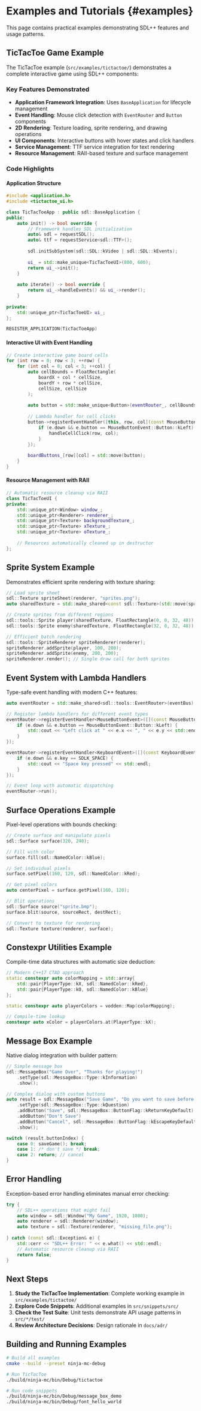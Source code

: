 # Examples and Tutorials {#examples}

This page contains practical examples demonstrating SDL++ features and usage patterns.

## TicTacToe Game Example

The TicTacToe example (`src/examples/tictactoe/`) demonstrates a complete interactive game using SDL++ components:

### Key Features Demonstrated

- **Application Framework Integration**: Uses `BaseApplication` for lifecycle management
- **Event Handling**: Mouse click detection with `EventRouter` and `Button` components  
- **2D Rendering**: Texture loading, sprite rendering, and drawing operations
- **UI Components**: Interactive buttons with hover states and click handlers
- **Service Management**: TTF service integration for text rendering
- **Resource Management**: RAII-based texture and surface management

### Code Highlights

#### Application Structure

```cpp
#include <application.h>
#include <tictactoe_ui.h>

class TicTacToeApp : public sdl::BaseApplication {
public:
    auto init() -> bool override {
        // Framework handles SDL initialization
        auto& sdl = requestSDL();
        auto& ttf = requestService<sdl::TTF>();
        
        sdl.initSubSystem(sdl::SDL::kVideo | sdl::SDL::kEvents);
        
        ui_ = std::make_unique<TicTacToeUI>(800, 600);
        return ui_->init();
    }
    
    auto iterate() -> bool override {
        return ui_->handleEvents() && ui_->render();
    }
    
private:
    std::unique_ptr<TicTacToeUI> ui_;
};

REGISTER_APPLICATION(TicTacToeApp)
```

#### Interactive UI with Event Handling

```cpp
// Create interactive game board cells
for (int row = 0; row < 3; ++row) {
    for (int col = 0; col < 3; ++col) {
        auto cellBounds = FloatRectangle(
            boardX + col * cellSize, 
            boardY + row * cellSize,
            cellSize, cellSize
        );
        
        auto button = std::make_unique<Button>(eventRouter_, cellBounds);
        
        // Lambda handler for cell clicks
        button->registerEventHandler([this, row, col](const MouseButtonEvent& e) {
            if (e.down && e.button == MouseButtonEvent::Button::kLeft) {
                handleCellClick(row, col);
            }
        });
        
        boardButtons_[row][col] = std::move(button);
    }
}
```

#### Resource Management with RAII

```cpp
// Automatic resource cleanup via RAII
class TicTacToeUI {
private:
    std::unique_ptr<Window> window_;
    std::unique_ptr<Renderer> renderer_;
    std::unique_ptr<Texture> backgroundTexture_;
    std::unique_ptr<Texture> xTexture_;
    std::unique_ptr<Texture> oTexture_;
    
    // Resources automatically cleaned up in destructor
};
```

## Sprite System Example

Demonstrates efficient sprite rendering with texture sharing:

```cpp
// Load sprite sheet
sdl::Texture spriteSheet(renderer, "sprites.png");
auto sharedTexture = std::make_shared<const sdl::Texture>(std::move(spriteSheet));

// Create sprites from different regions  
sdl::tools::Sprite player(sharedTexture, FloatRectangle(0, 0, 32, 48));
sdl::tools::Sprite enemy(sharedTexture, FloatRectangle(32, 0, 32, 48));

// Efficient batch rendering
sdl::tools::SpriteRenderer spriteRenderer(renderer);
spriteRenderer.addSprite(player, 100, 200);
spriteRenderer.addSprite(enemy, 200, 200);  
spriteRenderer.render(); // Single draw call for both sprites
```

## Event System with Lambda Handlers

Type-safe event handling with modern C++ features:

```cpp
auto eventRouter = std::make_shared<sdl::tools::EventRouter>(eventBus);

// Register lambda handlers for different event types
eventRouter->registerEventHandler<MouseButtonEvent>([](const MouseButtonEvent& e) {
    if (e.down && e.button == MouseButtonEvent::Button::kLeft) {
        std::cout << "Left click at " << e.x << ", " << e.y << std::endl;
    }
});

eventRouter->registerEventHandler<KeyboardEvent>([](const KeyboardEvent& e) {
    if (e.down && e.key == SDLK_SPACE) {
        std::cout << "Space key pressed" << std::endl;
    }
});

// Event loop with automatic dispatching
eventRouter->run();
```

## Surface Operations Example

Pixel-level operations with bounds checking:

```cpp
// Create surface and manipulate pixels
sdl::Surface surface(320, 240);

// Fill with color
surface.fill(sdl::NamedColor::kBlue);

// Set individual pixels
surface.setPixel(160, 120, sdl::NamedColor::kRed);

// Get pixel colors  
auto centerPixel = surface.getPixel(160, 120);

// Blit operations
sdl::Surface source("sprite.bmp");
surface.blit(source, sourceRect, destRect);

// Convert to texture for rendering
sdl::Texture texture(renderer, surface);
```

## Constexpr Utilities Example

Compile-time data structures with automatic size deduction:

```cpp
// Modern C++17 CTAD approach
static constexpr auto colorMapping = std::array{
    std::pair{PlayerType::kX, sdl::NamedColor::kRed},
    std::pair{PlayerType::kO, sdl::NamedColor::kBlue}
};

static constexpr auto playerColors = vodden::Map(colorMapping);

// Compile-time lookup
constexpr auto xColor = playerColors.at(PlayerType::kX);
```

## Message Box Example

Native dialog integration with builder pattern:

```cpp
// Simple message box
sdl::MessageBox("Game Over", "Thanks for playing!")
    .setType(sdl::MessageBox::Type::kInformation)
    .show();

// Complex dialog with custom buttons
auto result = sdl::MessageBox("Save Game", "Do you want to save before quitting?")
    .setType(sdl::MessageBox::Type::kQuestion)
    .addButton("Save", sdl::MessageBox::ButtonFlag::kReturnKeyDefault)
    .addButton("Don't Save")
    .addButton("Cancel", sdl::MessageBox::ButtonFlag::kEscapeKeyDefault)
    .show();

switch (result.buttonIndex) {
    case 0: saveGame(); break;
    case 1: /* don't save */ break;
    case 2: return; // cancel
}
```

## Error Handling

Exception-based error handling eliminates manual error checking:

```cpp
try {
    // SDL++ operations that might fail
    auto window = sdl::Window("My Game", 1920, 1080);
    auto renderer = sdl::Renderer(window);
    auto texture = sdl::Texture(renderer, "missing_file.png");
    
} catch (const sdl::Exception& e) {
    std::cerr << "SDL++ Error: " << e.what() << std::endl;
    // Automatic resource cleanup via RAII
    return false;
}
```

## Next Steps

1. **Study the TicTacToe Implementation**: Complete working example in `src/examples/tictactoe/`
2. **Explore Code Snippets**: Additional examples in `src/snippets/src/`
3. **Check the Test Suite**: Unit tests demonstrate API usage patterns in `src/*/test/`
4. **Review Architecture Decisions**: Design rationale in `docs/adr/`

## Building and Running Examples

```bash
# Build all examples
cmake --build --preset ninja-mc-debug

# Run TicTacToe
./build/ninja-mc/bin/Debug/tictactoe

# Run code snippets  
./build/ninja-mc/bin/Debug/message_box_demo
./build/ninja-mc/bin/Debug/font_hello_world
```
